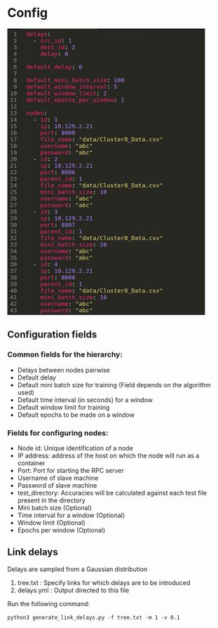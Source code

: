 # Config

![An sample configuration](../docs/images/config.png)

## Configuration fields
### Common fields for the hierarchy:
- Delays between nodes pairwise
- Default delay
- Default mini batch size for training (Field depends on the algorithm used)
- Default time interval (in seconds) for a window
- Default window limit for training
- Default epochs to be made on a window

### Fields for configuring nodes:
- Node id: Unique identification of a node
- IP address: address of the host on which the node will run as a container
- Port: Port for starting the RPC server
- Username of slave machine
- Password of slave machine
- test_directory: Accuracies will be calculated against each test file present in the directory
- Mini batch size (Optional)
- Time interval for a window (Optional)
- Window limit (Optional)
- Epochs per window (Optional)

## Link delays
Delays are sampled from a Gaussian distribution

1. tree.txt : Specify links for which delays are to be introduced
2. delays.yml : Output directed to this file

Run the following command:
```
python3 generate_link_delays.py -f tree.txt -m 1 -v 0.1
```

